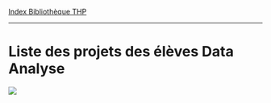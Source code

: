 [Index Bibliothèque THP](https://github.com/TheHackingProject/bibliotheque-THP)

___

# Liste des projets des élèves Data Analyse

![](https://picsum.photos/1024/400)

